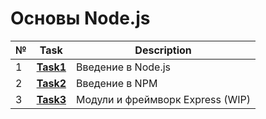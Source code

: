 # Основы Node.js
| № | **Task**                                                                | **Description**                                        |
|---|-------------------------------------------------------------------------|--------------------------------------------------------|
| 1 | **[Task1](https://github.com/iamseryy/tasks_learn_node_js/tree/main/task1)** | Введение в Node.js |
| 2 | **[Task2](https://github.com/iamseryy/tasks_learn_node_js/tree/main/task2)** | Введение в NPM |
| 3 | **[Task3](https://github.com/iamseryy/tasks_learn_node_js/tree/main/task3)** | Модули и фреймворк Express (WIP) |